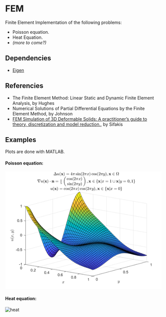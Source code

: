 # FEM

Finite Element Implementation of the following problems:
- Poisson equation.
- Heat Equation.
- *(more to come?)*


## Dependencies
- [Eigen](http://eigen.tuxfamily.org/index.php?title=Main_Page)


## Referencies
- The Finite Element Method: Linear Static and Dynamic Finite Element Analysis, by Hughes
- Numerical Solutions of Partial Differential Equations by the Finite Element Method, by Johnson
- [FEM Simulation of 3D Deformable Solids: A practitioner’s guide to theory, discretization and model reduction.](http://barbic.usc.edu/femdefo/sifakis-courseNotes-TheoryAndDiscretization.pdf), by Sifakis 


## Examples
Plots are done with MATLAB.
#### Poisson equation:
![poisson](https://raw.githubusercontent.com/Elias-Gu/FEM/master/FEM/out/poisson_solution.png?token=AKYKRIM5FIFEZ6VTSMEQOBS74APRA)

#### Heat equation:
![heat](FEM/out/heat_solution.gif)